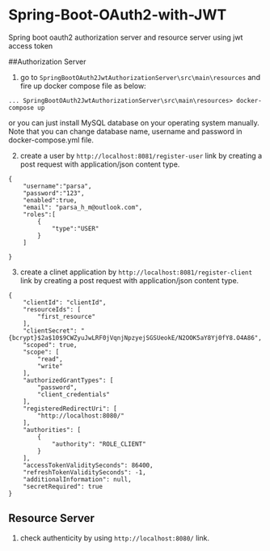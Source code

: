 # Spring-Boot-OAuth2-with-JWT
Spring boot oauth2 authorization server and resource server using jwt access token

##Authorization Server
1) go to `SpringBootOAuth2JwtAuthorizationServer\src\main\resources` and fire up docker compose file as below:
```
... SpringBootOAuth2JwtAuthorizationServer\src\main\resources> docker-compose up
```
or you can just install MySQL database on your operating system manually. Note that you can change database name, username and password in docker-compose.yml file.

2) create a user by ```http://localhost:8081/register-user``` link by creating a post request with application/json content type.
```
{
	"username":"parsa",
	"password":"123",
	"enabled":true,
	"email": "parsa_h_m@outlook.com",
	"roles":[
		{
			"type":"USER"
		}	
	]
	
}
```
3) create a clinet application by ```http://localhost:8081/register-client``` link by creating a post request with application/json content type.
```
{
    "clientId": "clientId",
    "resourceIds": [
        "first_resource"
    ],
    "clientSecret": "{bcrypt}$2a$10$9CWZyuJwLRF0jVqnjNpzyejSGSUeokE/N2OOK5aY8Yj0fY8.O4A86",
    "scoped": true,
    "scope": [
        "read",
        "write"
    ],
    "authorizedGrantTypes": [
        "password",
        "client_credentials"
    ],
    "registeredRedirectUri": [
        "http://localhost:8080/"
    ],
    "authorities": [
        {
            "authority": "ROLE_CLIENT"
        }
    ],
    "accessTokenValiditySeconds": 86400,
    "refreshTokenValiditySeconds": -1,
    "additionalInformation": null,
    "secretRequired": true
}
```

## Resource Server
1) check authenticity by using ```http://localhost:8080/``` link.
